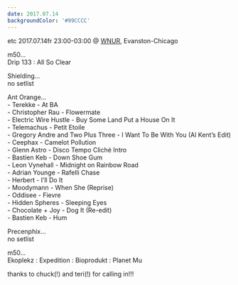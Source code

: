 ```yaml
---
date: 2017.07.14
backgroundColor: '#99CCCC'
---
```


etc 2017.07.14fr 23:00-03:00 @ [WNUR](http://www.wnur.org/), Evanston-Chicago  

m50...  
Drip 133 : All So Clear  

Shielding...  
no setlist  

Ant Orange...  
\- Terekke - At BA  
\- Christopher Rau - Flowermate  
\- Electric Wire Hustle - Buy Some Land Put a House On It  
\- Telemachus - Petit Etoile  
\- Gregory Andre and Two Plus Three - I Want To Be With You (Al Kent’s Edit)  
\- Ceephax - Camelot Pollution  
\- Glenn Astro - Disco Tempo Cliché Intro  
\- Bastien Keb - Down Shoe Gum  
\- Leon Vynehall - Midnight on Rainbow Road  
\- Adrian Younge - Rafelli Chase  
\- Herbert - I’ll Do It  
\- Moodymann - When She (Reprise)  
\- Oddisee - Fievre  
\- Hidden Spheres - Sleeping Eyes  
\- Chocolate + Joy - Dog It (Re-edit)  
\- Bastien Keb - Hum  

Precenphix...  
no setlist  

m50...  
Ekoplekz : Expedition : Bioprodukt : Planet Mu  


thanks to chuck(!) and teri(!) for calling in!!!
